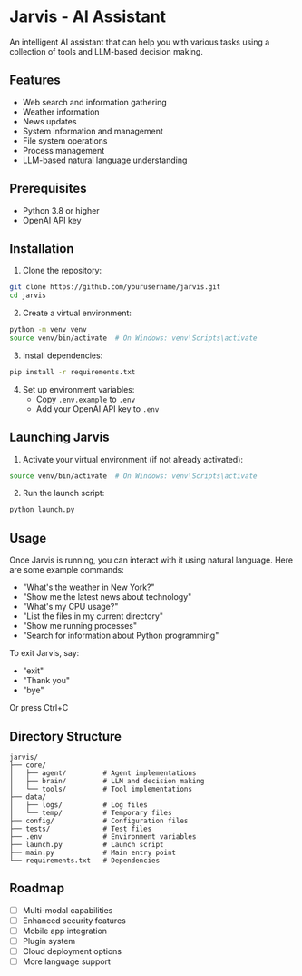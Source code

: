 # Jarvis - AI Assistant

An intelligent AI assistant that can help you with various tasks using a collection of tools and LLM-based decision making.

## Features

- Web search and information gathering
- Weather information
- News updates
- System information and management
- File system operations
- Process management
- LLM-based natural language understanding

## Prerequisites

- Python 3.8 or higher
- OpenAI API key

## Installation

1. Clone the repository:
```bash
git clone https://github.com/yourusername/jarvis.git
cd jarvis
```

2. Create a virtual environment:
```bash
python -m venv venv
source venv/bin/activate  # On Windows: venv\Scripts\activate
```

3. Install dependencies:
```bash
pip install -r requirements.txt
```

4. Set up environment variables:
   - Copy `.env.example` to `.env`
   - Add your OpenAI API key to `.env`

## Launching Jarvis

1. Activate your virtual environment (if not already activated):
```bash
source venv/bin/activate  # On Windows: venv\Scripts\activate
```

2. Run the launch script:
```bash
python launch.py
```

## Usage

Once Jarvis is running, you can interact with it using natural language. Here are some example commands:

- "What's the weather in New York?"
- "Show me the latest news about technology"
- "What's my CPU usage?"
- "List the files in my current directory"
- "Show me running processes"
- "Search for information about Python programming"

To exit Jarvis, say:
- "exit"
- "Thank you"
- "bye"

Or press Ctrl+C

## Directory Structure

```
jarvis/
├── core/
│   ├── agent/         # Agent implementations
│   ├── brain/         # LLM and decision making
│   └── tools/         # Tool implementations
├── data/
│   ├── logs/          # Log files
│   └── temp/          # Temporary files
├── config/            # Configuration files
├── tests/             # Test files
├── .env               # Environment variables
├── launch.py          # Launch script
├── main.py            # Main entry point
└── requirements.txt   # Dependencies
```

## Roadmap

- [ ] Multi-modal capabilities
- [ ] Enhanced security features
- [ ] Mobile app integration
- [ ] Plugin system
- [ ] Cloud deployment options
- [ ] More language support 
